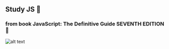 ## Study JS 📕
### from book JavaScript: The Definitive Guide SEVENTH EDITION 🦏

![alt text](https://davidflanagan.com/assets/images/jstdg7.jpeg)

